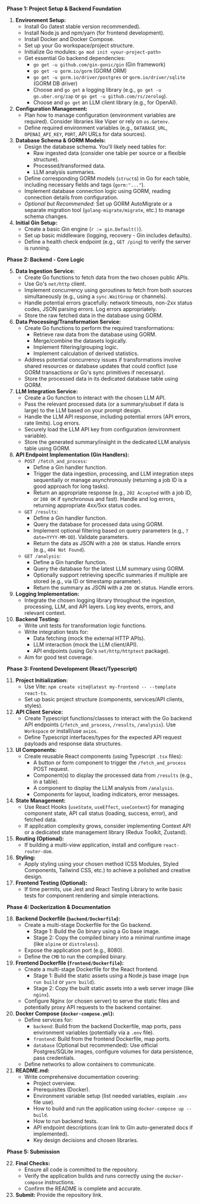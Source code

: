 **Phase 1: Project Setup & Backend Foundation**

1.  **Environment Setup:**
    -   Install Go (latest stable version recommended).
    -   Install Node.js and npm/yarn (for frontend development).
    -   Install Docker and Docker Compose.
    -   Set up your Go workspace/project structure.
    -   Initialize Go modules: `go mod init <your-project-path>`
    -   Get essential Go backend dependencies:
        -   `go get -u github.com/gin-gonic/gin` (Gin framework)
        -   `go get -u gorm.io/gorm` (GORM ORM)
        -   `go get -u gorm.io/driver/postgres` or `gorm.io/driver/sqlite` (GORM DB driver)
        -   Choose and `go get` a logging library (e.g., `go get -u go.uber.org/zap` or `go get -u github.com/rs/zerolog`).
        -   Choose and `go get` an LLM client library (e.g., for OpenAI).
2.  **Configuration Management:**
    -   Plan how to manage configuration (environment variables are required). Consider libraries like Viper or rely on `os.Getenv`.
    -   Define required environment variables (e.g., `DATABASE_URL`, `OPENAI_API_KEY`, `PORT`, API URLs for data sources).
3.  **Database Schema & GORM Models:**
    -   Design the database schema. You'll likely need tables for:
        -   Raw ingested data (consider one table per source or a flexible structure).
        -   Processed/transformed data.
        -   LLM analysis summaries.
    -   Define corresponding GORM models (`struct`s) in Go for each table, including necessary fields and tags (`gorm:"..."`).
    -   Implement database connection logic using GORM, reading connection details from configuration.
    -   _Optional but Recommended:_ Set up GORM AutoMigrate or a separate migration tool (`golang-migrate/migrate`, etc.) to manage schema changes.
4.  **Initial Gin Setup:**
    -   Create a basic Gin engine (`r := gin.Default()`).
    -   Set up basic middleware (logging, recovery - Gin includes defaults).
    -   Define a health check endpoint (e.g., `GET /ping`) to verify the server is running.

**Phase 2: Backend - Core Logic**

5.  **Data Ingestion Service:**
    -   Create Go functions to fetch data from the two chosen public APIs.
    -   Use Go's `net/http` client.
    -   Implement concurrency using goroutines to fetch from both sources simultaneously (e.g., using a `sync.WaitGroup` or channels).
    -   Handle potential errors gracefully: network timeouts, non-2xx status codes, JSON parsing errors. Log errors appropriately.
    -   Store the raw fetched data in the database using GORM.
6.  **Data Processing/Transformation Service:**
    -   Create Go functions to perform the required transformations:
        -   Retrieve raw data from the database using GORM.
        -   Merge/combine the datasets logically.
        -   Implement filtering/grouping logic.
        -   Implement calculation of derived statistics.
    -   Address potential concurrency issues if transformations involve shared resources or database updates that could conflict (use GORM transactions or Go's sync primitives if necessary).
    -   Store the processed data in its dedicated database table using GORM.
7.  **LLM Integration Service:**
    -   Create a Go function to interact with the chosen LLM API.
    -   Pass the relevant processed data (or a summary/subset if data is large) to the LLM based on your prompt design.
    -   Handle the LLM API response, including potential errors (API errors, rate limits). Log errors.
    -   Securely load the LLM API key from configuration (environment variable).
    -   Store the generated summary/insight in the dedicated LLM analysis table using GORM.
8.  **API Endpoint Implementation (Gin Handlers):**
    -   `POST /fetch_and_process`:
        -   Define a Gin handler function.
        -   Trigger the data ingestion, processing, and LLM integration steps sequentially or manage asynchronously (returning a job ID is a good approach for long tasks).
        -   Return an appropriate response (e.g., `202 Accepted` with a job ID, or `200 OK` if synchronous and fast). Handle and log errors, returning appropriate 4xx/5xx status codes.
    -   `GET /results`:
        -   Define a Gin handler function.
        -   Query the database for processed data using GORM.
        -   Implement optional filtering based on query parameters (e.g., `?date=YYYY-MM-DD`). Validate parameters.
        -   Return the data as JSON with a `200 OK` status. Handle errors (e.g., `404 Not Found`).
    -   `GET /analysis`:
        -   Define a Gin handler function.
        -   Query the database for the latest LLM summary using GORM.
        -   Optionally support retrieving specific summaries if multiple are stored (e.g., via ID or timestamp parameter).
        -   Return the summary as JSON with a `200 OK` status. Handle errors.
9.  **Logging Implementation:**
    -   Integrate the chosen logging library throughout the ingestion, processing, LLM, and API layers. Log key events, errors, and relevant context.
10. **Backend Testing:**
    -   Write unit tests for transformation logic functions.
    -   Write integration tests for:
        -   Data fetching (mock the external HTTP APIs).
        -   LLM interaction (mock the LLM client/API).
        -   API endpoints (using Go's `net/http/httptest` package).
    -   Aim for good test coverage.

**Phase 3: Frontend Development (React/Typescript)**

11. **Project Initialization:**
    -   Use Vite: `npm create vite@latest my-frontend -- --template react-ts`.
    -   Set up basic project structure (components, services/API clients, styles).
12. **API Client Service:**
    -   Create Typescript functions/classes to interact with the Go backend API endpoints (`/fetch_and_process`, `/results`, `/analysis`). Use `Workspace` or install/use `axios`.
    -   Define Typescript interfaces/types for the expected API request payloads and response data structures.
13. **UI Components:**
    -   Create reusable React components (using Typescript `.tsx` files):
        -   A button or form component to trigger the `/fetch_and_process` POST request.
        -   Component(s) to display the processed data from `/results` (e.g., in a table).
        -   A component to display the LLM analysis from `/analysis`.
        -   Components for layout, loading indicators, error messages.
14. **State Management:**
    -   Use React Hooks (`useState`, `useEffect`, `useContext`) for managing component state, API call status (loading, success, error), and fetched data.
    -   If application complexity grows, consider implementing Context API or a dedicated state management library (Redux Toolkit, Zustand).
15. **Routing (Optional):**
    -   If building a multi-view application, install and configure `react-router-dom`.
16. **Styling:**
    -   Apply styling using your chosen method (CSS Modules, Styled Components, Tailwind CSS, etc.) to achieve a polished and creative design.
17. **Frontend Testing (Optional):**
    -   If time permits, use Jest and React Testing Library to write basic tests for component rendering and simple interactions.

**Phase 4: Dockerization & Documentation**

18. **Backend Dockerfile (`backend/Dockerfile`):**
    -   Create a multi-stage Dockerfile for the Go backend.
        -   Stage 1: Build the Go binary using a Go base image.
        -   Stage 2: Copy the compiled binary into a minimal runtime image (like `alpine` or `distroless`).
    -   Expose the application port (e.g., 8080).
    -   Define the `CMD` to run the compiled binary.
19. **Frontend Dockerfile (`frontend/Dockerfile`):**
    -   Create a multi-stage Dockerfile for the React frontend.
        -   Stage 1: Build the static assets using a Node.js base image (`npm run build` or `yarn build`).
        -   Stage 2: Copy the built static assets into a web server image (like `nginx`).
    -   Configure Nginx (or chosen server) to serve the static files and potentially proxy API requests to the backend container.
20. **Docker Compose (`docker-compose.yml`):**
    -   Define services for:
        -   `backend`: Build from the backend Dockerfile, map ports, pass environment variables (potentially via a `.env` file).
        -   `frontend`: Build from the frontend Dockerfile, map ports.
        -   `database` (Optional but recommended): Use official Postgres/SQLite images, configure volumes for data persistence, pass credentials.
    -   Define networks to allow containers to communicate.
21. **README.md:**
    -   Write comprehensive documentation covering:
        -   Project overview.
        -   Prerequisites (Docker).
        -   Environment variable setup (list needed variables, explain `.env` file use).
        -   How to build and run the application using `docker-compose up --build`.
        -   How to run backend tests.
        -   API endpoint descriptions (can link to Gin auto-generated docs if implemented).
        -   Key design decisions and chosen libraries.

**Phase 5: Submission**

22. **Final Checks:**
    -   Ensure all code is committed to the repository.
    -   Verify the application builds and runs correctly using the `docker-compose` instructions.
    -   Confirm the README is complete and accurate.
23. **Submit:** Provide the repository link.
